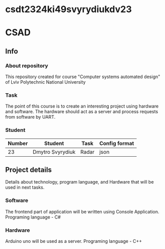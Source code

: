 # csdt2324ki49svyrydiukdv23
# CSAD


## Info
### About repository
This repository created for course "Computer systems automated design" of Lviv Polytechnic National University

### Task
The point of this course is to create an interesting project using hardware and software. The hardware should act as a server and process requests from software by UART.

### Student
| Number | Student | Task | Config format|
| ------ | ------- | ---- | ------------ |
| 23| Dmytro Svyrydiuk | Radar | json |

## Project details
Details about technology, program language, and Hardware that will be
used in next tasks.

### Software
The frontend part of application will be written using Console Application. Programing language - C#

### Hardware
Arduino uno will be used as a server. Programing language - C++
